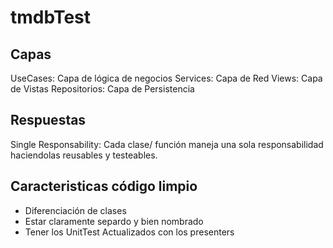 # tmdbTest

## Capas

UseCases: Capa de lógica de negocios
Services: Capa de Red
Views: Capa de Vistas
Repositorios: Capa de Persistencia

## Respuestas

Single Responsability: Cada clase/ función maneja una sola responsabilidad haciendolas reusables y testeables.

## Caracteristicas código limpio

- Diferenciación de clases
- Estar claramente separdo y bien nombrado
- Tener los UnitTest Actualizados con los presenters
